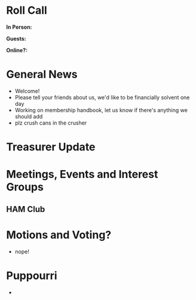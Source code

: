 # Roll Call
**In Person:** 

**Guests:** 

**Online?:** 
# General News
  - Welcome! 
  - Please tell your friends about us, we'd like to be financially solvent one day
  - Working on membership handbook, let us know if there's anything we should add
  - plz crush cans in the crusher
# Treasurer Update
# Meetings, Events and Interest Groups
## HAM Club
# Motions and Voting?
  - nope!
# Puppourri
- 

